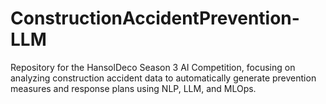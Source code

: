 # ConstructionAccidentPrevention-LLM
Repository for the HansolDeco Season 3 AI Competition, focusing on analyzing construction accident data to automatically generate prevention measures and response plans using NLP, LLM, and MLOps.
